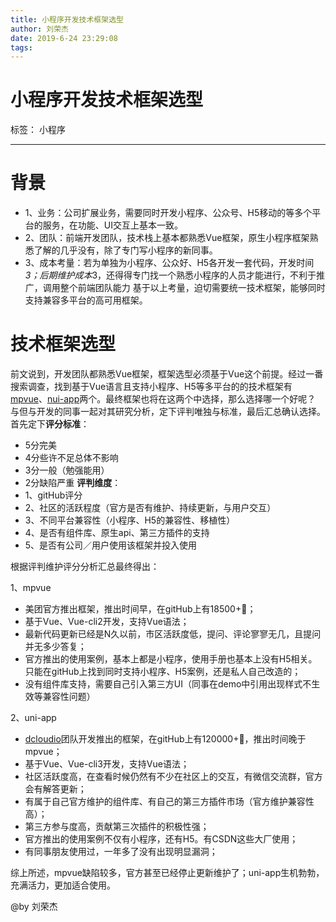 ```yaml
---
title: 小程序开发技术框架选型
author: 刘荣杰
date: 2019-6-24 23:29:08
tags:
---
```


# 小程序开发技术框架选型

标签： 小程序

---

# 背景
- 1、业务：公司扩展业务，需要同时开发小程序、公众号、H5移动的等多个平台的服务，在功能、UI交互上基本一致。
- 2、团队：前端开发团队，技术栈上基本都熟悉Vue框架，原生小程序框架熟悉了解的几乎没有，除了专门写小程序的新同事。
- 3、成本考量：若为单独为小程序、公众好、H5各开发一套代码，开发时间*3；后期维护成本*3，还得得专门找一个熟悉小程序的人员才能进行，不利于推广，调用整个前端团队能力
基于以上考量，迫切需要统一技术框架，能够同时支持兼容多平台的高可用框架。
<!-- more -->

# 技术框架选型
前文说到，开发团队都熟悉Vue框架，框架选型必须基于Vue这个前提。经过一番搜索调查，找到基于Vue语言且支持小程序、H5等多平台的的技术框架有[mpvue](http://mpvue.com/)、[nui-app](https://uniapp.dcloud.io/)两个。最终框架也将在这两个中选择，那么选择哪一个好呢？
与但与开发的同事一起对其研究分析，定下评判唯独与标准，最后汇总确认选择。
首先定下**评分标准**：
- 5分完美 
- 4分些许不足总体不影响
- 3分一般（勉强能用）
- 2分缺陷严重
**评判维度**：
- 1、gitHub评分
- 2、社区的活跃程度（官方是否有维护、持续更新，与用户交互）
- 3、不同平台兼容性（小程序、H5的兼容性、移植性）
- 4、是否有组件库、原生api、第三方插件的支持
- 5、是否有公司／用户使用该框架并投入使用

根据评判维护评分分析汇总最终得出：

1、mpvue
- 美团官方推出框架，推出时间早，在gitHub上有18500+🌟；
- 基于Vue、Vue-cli2开发，支持Vue语法；
- 最新代码更新已经是N久以前，市区活跃度低，提问、评论寥寥无几，且提问并无多少答复；
- 官方推出的使用案例，基本上都是小程序，使用手册也基本上没有H5相关。只能在gitHub上找到同时支持小程序、H5案例，还是私人自己改造的；
- 没有组件库支持，需要自己引入第三方UI（同事在demo中引用出现样式不生效等兼容性问题）

2、uni-app
- [dcloudio](https://github.com/dcloudio)团队开发推出的框架，在gitHub上有120000+🌟，推出时间晚于mpvue；
- 基于Vue、Vue-cli3开发，支持Vue语法；
- 社区活跃度高，在查看时候仍然有不少在社区上的交互，有微信交流群，官方会有解答更新；
- 有属于自己官方维护的组件库、有自己的第三方插件市场（官方维护兼容性高）；
- 第三方参与度高，贡献第三次插件的积极性强；
- 官方推出的使用案例不仅有小程序，还有H5。有CSDN这些大厂使用；
- 有同事朋友使用过，一年多了没有出现明显漏洞；

综上所述，mpvue缺陷较多，官方甚至已经停止更新维护了；uni-app生机勃勃，充满活力，更加适合使用。

@by 刘荣杰






